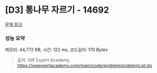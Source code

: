 # [D3] 통나무 자르기 - 14692 

[문제 링크](https://swexpertacademy.com/main/code/problem/problemDetail.do?contestProbId=AYJW0g-qlO8DFASv) 

### 성능 요약

메모리: 44,772 KB, 시간: 122 ms, 코드길이: 170 Bytes



> 출처: SW Expert Academy, https://swexpertacademy.com/main/code/problem/problemList.do